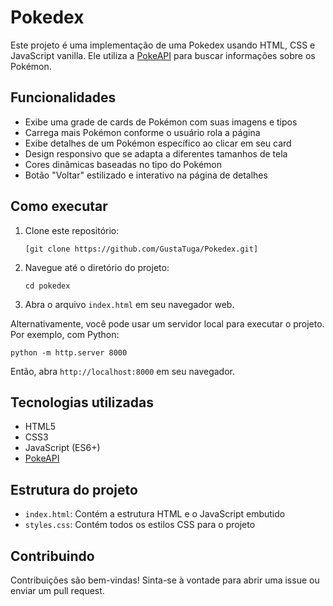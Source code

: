 # Pokedex

Este projeto é uma implementação de uma Pokedex usando HTML, CSS e JavaScript vanilla. Ele utiliza a [PokeAPI](https://pokeapi.co/) para buscar informações sobre os Pokémon.

## Funcionalidades

- Exibe uma grade de cards de Pokémon com suas imagens e tipos
- Carrega mais Pokémon conforme o usuário rola a página
- Exibe detalhes de um Pokémon específico ao clicar em seu card
- Design responsivo que se adapta a diferentes tamanhos de tela
- Cores dinâmicas baseadas no tipo do Pokémon
- Botão "Voltar" estilizado e interativo na página de detalhes

## Como executar

1. Clone este repositório:
   ```
   [git clone https://github.com/GustaTuga/Pokedex.git]
   ```

2. Navegue até o diretório do projeto:
   ```
   cd pokedex
   ```

3. Abra o arquivo `index.html` em seu navegador web.

Alternativamente, você pode usar um servidor local para executar o projeto. Por exemplo, com Python:

```
python -m http.server 8000
```

Então, abra `http://localhost:8000` em seu navegador.

## Tecnologias utilizadas

- HTML5
- CSS3
- JavaScript (ES6+)
- [PokeAPI](https://pokeapi.co/)

## Estrutura do projeto

- `index.html`: Contém a estrutura HTML e o JavaScript embutido
- `styles.css`: Contém todos os estilos CSS para o projeto

## Contribuindo

Contribuições são bem-vindas! Sinta-se à vontade para abrir uma issue ou enviar um pull request.

